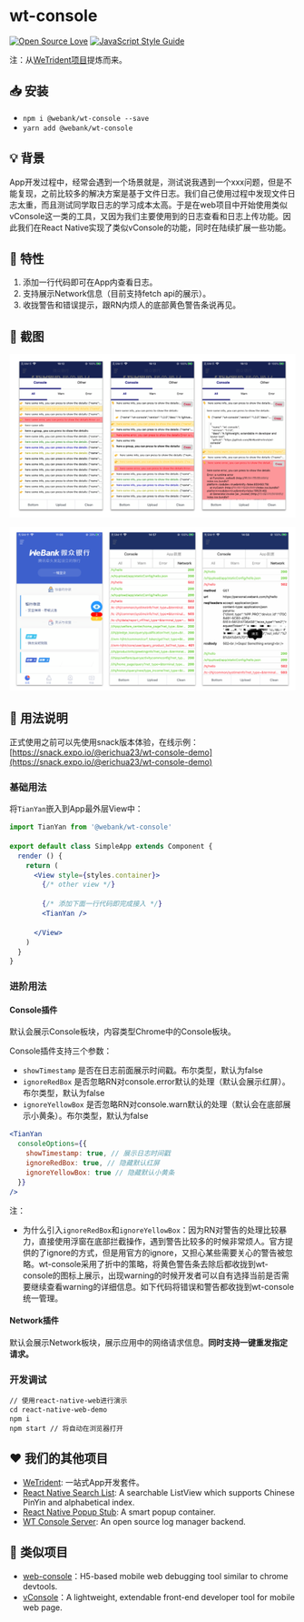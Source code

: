 # wt-console

[![Open Source Love](https://img.shields.io/badge/License-Apache%202.0-brightgreen.svg)](https://shields.io/)
[![JavaScript Style Guide](https://img.shields.io/badge/code_style-standard-brightgreen.svg)](https://standardjs.com)


注：从[WeTrident项目](https://gitee.com/WeBank/WeTrident)提炼而来。

## 📥 安装

- `npm i @webank/wt-console --save`
- `yarn add @webank/wt-console`

## 💡 背景

App开发过程中，经常会遇到一个场景就是，测试说我遇到一个xxx问题，但是不能复现，之前比较多的解决方案是基于文件日志。我们自己使用过程中发现文件日志太重，而且测试同学取日志的学习成本太高。于是在web项目中开始使用类似vConsole这一类的工具，又因为我们主要使用到的日志查看和日志上传功能。因此我们在React Native实现了类似vConsole的功能，同时在陆续扩展一些功能。

## 🌱 特性

1. 添加一行代码即可在App内查看日志。
2. 支持展示Network信息（目前支持fetch api的展示）。
3. 收拢警告和错误提示，跟RN内烦人的底部黄色警告条说再见。

## 📱 截图

![](./images/screenshot1.png)

![](./images/screenshot2.png)

## 📗 用法说明

正式使用之前可以先使用snack版本体验，在线示例： [https://snack.expo.io/@erichua23/wt-console-demo](https://snack.expo.io/@erichua23/wt-console-demo)

### 基础用法
将`TianYan`嵌入到App最外层View中：

``` jsx
import TianYan from '@webank/wt-console'

export default class SimpleApp extends Component {
  render () {
    return (
      <View style={styles.container}>
        {/* other view */}

        {/* 添加下面一行代码即完成接入 */}
        <TianYan />

      </View>
    )
  }
}
```

### 进阶用法

#### Console插件

默认会展示Console板块，内容类型Chrome中的Console板块。

Console插件支持三个参数：
- `showTimestamp` 是否在日志前面展示时间戳。布尔类型，默认为false
- `ignoreRedBox` 是否忽略RN对console.error默认的处理（默认会展示红屏）。布尔类型，默认为false
- `ignoreYellowBox` 是否忽略RN对console.warn默认的处理（默认会在底部展示小黄条）。布尔类型，默认为false

``` jsx
<TianYan
  consoleOptions={{
    showTimestamp: true, // 展示日志时间戳
    ignoreRedBox: true, // 隐藏默认红屏
    ignoreYellowBox: true // 隐藏默认小黄条
  }}
/>
```

注：
- 为什么引入`ignoreRedBox`和`ignoreYellowBox`：因为RN对警告的处理比较暴力，直接使用浮窗在底部拦截操作，遇到警告比较多的时候非常烦人。官方提供的了ignore的方式，但是用官方的ignore，又担心某些需要关心的警告被忽略。wt-console采用了折中的策略，将黄色警告条去除后都收拢到wt-console的图标上展示，出现warning的时候开发者可以自有选择当前是否需要继续查看warning的详细信息。如下代码将错误和警告都收拢到wt-console统一管理。

#### Network插件

默认会展示Network板块，展示应用中的网络请求信息。**同时支持一键重发指定请求。**

### 开发调试

```shell script
// 使用react-native-web进行演示
cd react-native-web-demo
npm i
npm start // 将自动在浏览器打开
```


## ❤️ 我们的其他项目

- [WeTrident](https://github.com/WeBankFinTech/WeTrident): 一站式App开发套件。
- [React Native Search List](https://github.com/UnPourTous/react-native-search-list): A searchable ListView which supports Chinese PinYin and alphabetical index.
- [React Native Popup Stub](https://github.com/UnPourTous/react-native-popup-stub): A smart popup container.
- [WT Console Server](https://github.com/UnPourTous/wt-console-server): An open source log manager backend.

## 🤝 类似项目

- [web-console](https://github.com/whinc/web-console)：H5-based mobile web debugging tool similar to chrome devtools.
- [vConsole](https://github.com/Tencent/vConsole)：A lightweight, extendable front-end developer tool for mobile web page.



